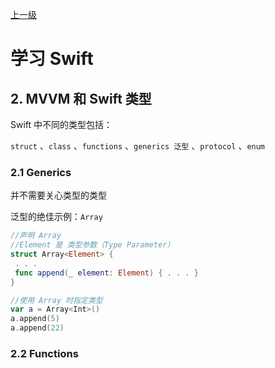 [上一级](../README.md)



# 学习 Swift

## 2.  MVVM 和 Swift 类型

Swift 中不同的类型包括：

`struct` 、`class` 、`functions` 、`generics 泛型` 、`protocol` 、`enum`

### 2.1 Generics

并不需要关心类型的类型

泛型的绝佳示例：`Array`

```swift
//声明 Array
//Element 是 类型参数（Type Parameter）
struct Array<Element> {
 . . .
 func append(_ element: Element) { . . . }
}

//使用 Array 时指定类型
var a = Array<Int>()
a.append(5)
a.append(22)
```



### 2.2 Functions

